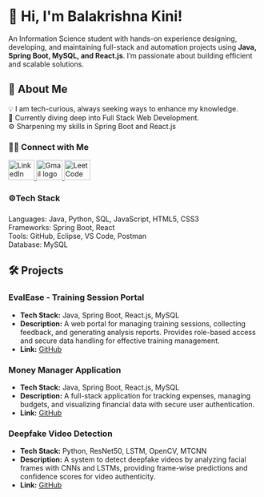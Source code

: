 # 👋 Hi, I'm Balakrishna Kini!

An Information Science student with hands-on experience designing, developing, and maintaining full-stack and automation projects using **Java, Spring Boot, MySQL, and React.js**. I’m passionate about building efficient and scalable solutions.

## 🚀 About Me
<p align="left">
  💡 I am tech-curious, always seeking ways to enhance my knowledge. <br>
  🌱 Currently diving deep into Full Stack Web Development.<br>
  ⚙️ Sharpening my skills in Spring Boot and React.js <br>
    
</p>
  
### 🤝🏻 Connect with Me 
   <div align="left">
  <a href="http://linkedin.com/in/balakrishna-kini" target="_blank" title="Connect with me on LinkedIn">
    <img src="https://skillicons.dev/icons?i=linkedin" width="52" height="40" alt="LinkedIn logo" />
  </a>
  <a href="mailto:balakrishnakini22@gmail.com@gmail.com" target="_blank" title="Send me an email">
    <img src="https://skillicons.dev/icons?i=gmail" width="52" height="40" alt="Gmail logo" />
  </a>
  <a href="https://leetcode.com/u/Balakrishna_kini/" target="_blank" title="Solve problems with me on LeetCode">
      <img src="https://cdn.simpleicons.org/leetcode/FFA116" width="52" height="40" alt="LeetCode logo"/>
    </a>
   <div>    

<h3 align="left">⚙️Tech Stack</h3>

###
<p align="left">
Languages: Java, Python, SQL, JavaScript, HTML5, CSS3 <br>
Frameworks: Spring Boot, React <br>
Tools: GitHub, Eclipse, VS Code, Postman <br>
Database: MySQL <br>
</p>

## 🛠️ Projects

### EvalEase - Training Session Portal
- **Tech Stack:** Java, Spring Boot, React.js, MySQL  
- **Description:** A web portal for managing training sessions, collecting feedback, and generating analysis reports. Provides role-based access and secure data handling for effective training management.  
- **Link:** [GitHub](https://github.com/Balakrishna-kini/EvalEase-A-Feedback-Collection-and-Analysis-Portal)

### Money Manager Application
- **Tech Stack:** Java, Spring Boot, React.js, MySQL  
- **Description:** A full-stack application for tracking expenses, managing budgets, and visualizing financial data with secure user authentication.  
- **Link:** [GitHub](https://github.com/Balakrishna-kini/Money-Manager-Application)

### Deepfake Video Detection
- **Tech Stack:** Python, ResNet50, LSTM, OpenCV, MTCNN  
- **Description:** A system to detect deepfake videos by analyzing facial frames with CNNs and LSTMs, providing frame-wise predictions and confidence scores for video authenticity.  
- **Link:** [GitHub](https://github.com/Balakrishna-kini/DeepfakeVideoDetection)
